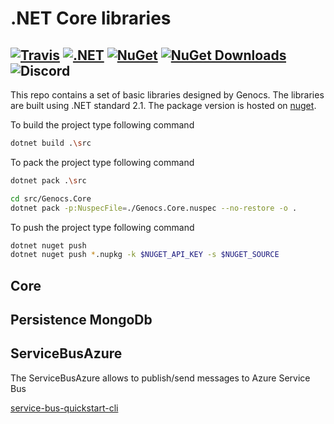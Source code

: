 # .NET Core libraries 

[![Travis](https://travis-ci.org/Genocs/genocs-library.svg?branch=master)](https://travis-ci.org/Genocs/genocs-library) [![.NET](https://github.com/Genocs/genocs-library/actions/workflows/build_and_test.yml/badge.svg)](https://github.com/Genocs/genocs-library/actions/workflows/build_and_test.yml) [![NuGet](https://img.shields.io/badge/nuget-v1.0.2-blue)](https://www.nuget.org/packages/Genocs.Core) [![NuGet Downloads](https://img.shields.io/nuget/dt/Genocs.Core.svg)](https://www.nuget.org/packages/Genocs.Core) ![Discord](https://dcbadge.vercel.app/api/shield/461057072054927361?style=flat-square)  
----

This repo contains a set of basic libraries designed by Genocs. The libraries are built using .NET standard 2.1. The package version is hosted on [nuget](https://www.nuget.org/packages).


To build the project type following command
``` bash
dotnet build .\src
```

To pack the project type following command
``` bash
dotnet pack .\src

cd src/Genocs.Core
dotnet pack -p:NuspecFile=./Genocs.Core.nuspec --no-restore -o .
```


To push the project type following command
``` bash
dotnet nuget push
dotnet nuget push *.nupkg -k $NUGET_API_KEY -s $NUGET_SOURCE
```
## Core

## Persistence MongoDb


## ServiceBusAzure
The ServiceBusAzure allows to publish/send messages to Azure Service Bus



[service-bus-quickstart-cli](https://docs.microsoft.com/en-us/azure/service-bus-messaging/service-bus-quickstart-cli)
